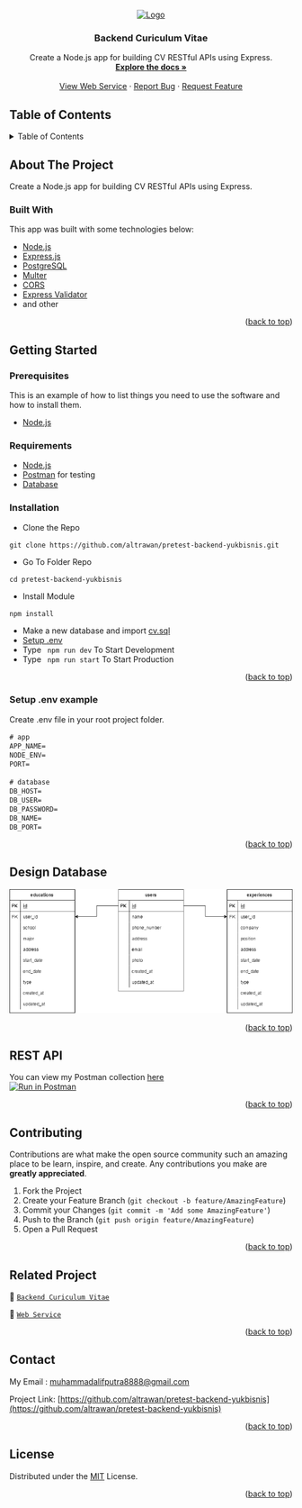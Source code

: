 <div id="top"></div>

<!-- PROJECT LOGO -->
<br />
<div align="center">
  <a href="https://github.com/altrawan/pretest-backend-yukbisnis">
    <img src="https://i.postimg.cc/Twvhc0s1/cv-icon-237602-removebg-preview.png" alt="Logo" width="200px">
  </a>

  <h3 align="center">Backend Curiculum Vitae</h3>

  <p align="center">
    Create a Node.js app for building CV RESTful APIs using Express.
    <br />
    <a href="#table-of-contents"><strong>Explore the docs »</strong></a>
    <br />
    <br />
    <a href="https://cv-yukbisnis.herokuapp.com/">View Web Service</a>
    ·
    <a href="https://github.com/altrawan/pretest-backend-yukbisnis/issues">Report Bug</a>
    ·
    <a href="https://github.com/altrawan/pretest-backend-yukbisnis/issues">Request Feature</a>
  </p>
</div>

<!-- TABLE OF CONTENTS -->
## Table of Contents
<details>
  <summary>Table of Contents</summary>
  <ol>
    <li>
      <a href="#about-the-project">About The Project</a>
      <ul>
        <li><a href="#built-with">Built With</a></li>
      </ul>
    </li>
    <li>
      <a href="#getting-started">Getting Started</a>
      <ul>
        <li><a href="#prerequisites">Prerequisites</a></li>
        <li><a href="#requirements">Requirements</a></li>
        <li><a href="#installation">Installation</a></li>
        <li><a href="#setup-env-example">Setup .env example</a></li>
      </ul>
    </li>
    <li><a href="#design-database">Design Database</a></li>
    <li><a href="#rest-api">REST API</a></li>
    <li><a href="#contributing">Contributing</a></li>
    <li><a href="#related-project">Related Project</a></li>
    <li><a href="#contributing">Contributing</a></li>
    <li><a href="#contact">Contact</a></li>
    <li><a href="#license">License</a></li>
  </ol>
</details>

<!-- ABOUT THE PROJECT -->
## About The Project
Create a Node.js app for building CV RESTful APIs using Express.

### Built With
This app was built with some technologies below:
- [Node.js](https://nodejs.org/en/)
- [Express.js](https://expressjs.com/)
- [PostgreSQL](https://www.postgresql.org/)
- [Multer](https://www.npmjs.com/package/multer/)
- [CORS](https://www.npmjs.com/package/cors/)
- [Express Validator](https://express-validator.github.io/docs/)
- and other

<p align="right">(<a href="#top">back to top</a>)</p>

<!-- GETTING STARTED -->
## Getting Started

### Prerequisites

This is an example of how to list things you need to use the software and how to install them.

* [Node.js](https://nodejs.org/en/download/)

### Requirements
* [Node.js](https://nodejs.org/en/)
* [Postman](https://www.getpostman.com/) for testing
* [Database](./cv.sql)

### Installation

- Clone the Repo
```
git clone https://github.com/altrawan/pretest-backend-yukbisnis.git
```
- Go To Folder Repo
```
cd pretest-backend-yukbisnis
```
- Install Module
```
npm install
```
- Make a new database and import [cv.sql](./cv.sql)
- <a href="#setup-env-example">Setup .env</a>
- Type ` npm run dev` To Start Development
- Type ` npm run start` To Start Production

<p align="right">(<a href="#top">back to top</a>)</p>

### Setup .env example

Create .env file in your root project folder.

```env
# app
APP_NAME=
NODE_ENV=
PORT=

# database
DB_HOST=
DB_USER=
DB_PASSWORD=
DB_NAME=
DB_PORT=
```

<p align="right">(<a href="#top">back to top</a>)</p>

## Design Database
<img src="./Design Database.png" alt="Logo">

<p align="right">(<a href="#top">back to top</a>)</p>

## REST API

You can view my Postman collection [here](https://www.postman.com/warped-shadow-374852/workspace/cv/overview)
</br>
[![Run in Postman](https://run.pstmn.io/button.svg)](https://app.getpostman.com/run-collection/19659051-cf59c60e-f25b-4daf-8e25-94cfa8f6ba6b?action=collection%2Ffork&collection-url=entityId%3D19659051-cf59c60e-f25b-4daf-8e25-94cfa8f6ba6b%26entityType%3Dcollection%26workspaceId%3Df4a498b5-18d7-41f9-a9d1-9f4f624d882b)

<p align="right">(<a href="#top">back to top</a>)</p>

<!-- CONTRIBUTING -->
## Contributing

Contributions are what make the open source community such an amazing place to be learn, inspire, and create. Any contributions you make are **greatly appreciated**.

1. Fork the Project
2. Create your Feature Branch (`git checkout -b feature/AmazingFeature`)
3. Commit your Changes (`git commit -m 'Add some AmazingFeature'`)
4. Push to the Branch (`git push origin feature/AmazingFeature`)
5. Open a Pull Request

<p align="right">(<a href="#top">back to top</a>)</p>

## Related Project
:rocket: [`Backend Curiculum Vitae`](https://github.com/altrawan/pretest-backend-yukbisnis)

:rocket: [`Web Service`](https://cv-yukbisnis.herokuapp.com/)

<p align="right">(<a href="#top">back to top</a>)</p>

## Contact

My Email : muhammadalifputra8888@gmail.com

Project Link: [https://github.com/altrawan/pretest-backend-yukbisnis](https://github.com/altrawan/pretest-backend-yukbisnis)

<p align="right">(<a href="#top">back to top</a>)</p>

## License
Distributed under the [MIT](/LICENSE) License.

<p align="right">(<a href="#top">back to top</a>)</p>

